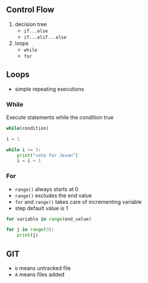 ## Control Flow

1. decision tree
   - `if...else`
   - `if...elif...else`
2. loops
   - `while`
   - `for`

## Loops

- simple repeating executions

### While

Execute statements while the condition true

```py
while(condition)
```

```py
i = 1

while i <= 3:
    print("vote for Jevan")
    i = i + 1
```

### For

- `range()` always starts at 0
- `range()` excludes the end value
- `for` and `range()` takes care of incrementing variable
- step default value is 1

```py
for variable in range(end_value)
```

```py
for j in range(3):
    print(j)
```

## GIT

- `U` means untracked file
- `A` means files added
